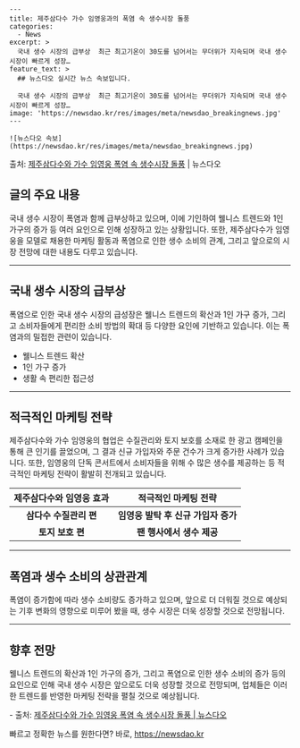     ---
    title: 제주삼다수 가수 임영웅과의 폭염 속 생수시장 돌풍
    categories:
      - News
    excerpt: >
      국내 생수 시장의 급부상  최근 최고기온이 30도를 넘어서는 무더위가 지속되며 국내 생수 시장이 빠르게 성장…
    feature_text: >
      ## 뉴스다오 실시간 뉴스 속보입니다.
    
      국내 생수 시장의 급부상  최근 최고기온이 30도를 넘어서는 무더위가 지속되며 국내 생수 시장이 빠르게 성장…
    image: 'https://newsdao.kr/res/images/meta/newsdao_breakingnews.jpg'
    ---
    
    ![뉴스다오 속보](https://newsdao.kr/res/images/meta/newsdao_breakingnews.jpg)

<p>출처: <a href="https://newsdao.kr/4491" rel="dofollow">제주삼다수와 가수 임영웅 폭염 속 생수시장 돌풍</a> | 뉴스다오</p>

<h2 data-ke-size="size26">글의 주요 내용</h2>
<p data-ke-size="size16">국내 생수 시장이 폭염과 함께 급부상하고 있으며, 이에 기인하여 웰니스 트렌드와 1인 가구의 증가 등 여러 요인으로 인해 성장하고 있는 상황입니다. 또한, 제주삼다수가 임영웅을 모델로 채용한 마케팅 활동과 폭염으로 인한 생수 소비의 관계, 그리고 앞으로의 시장 전망에 대한 내용도 다루고 있습니다.</p>
<hr>
<h2 data-ke-size="size26">국내 생수 시장의 급부상</h2>
<p data-ke-size="size16">폭염으로 인한 국내 생수 시장의 급성장은 웰니스 트렌드의 확산과 1인 가구 증가, 그리고 소비자들에게 편리한 소비 방법의 확대 등 다양한 요인에 기반하고 있습니다. 이는 폭염과의 밀접한 관련이 있습니다.</p>
<ul>
<li>웰니스 트렌드 확산</li>
<li>1인 가구 증가</li>
<li>생활 속 편리한 접근성</li>
</ul>
<hr>
<h2 data-ke-size="size26">적극적인 마케팅 전략</h2>
<p data-ke-size="size16">제주삼다수와 가수 임영웅의 협업은 수질관리와 토지 보호를 소재로 한 광고 캠페인을 통해 큰 인기를 끌었으며, 그 결과 신규 가입자와 주문 건수가 크게 증가한 사례가 있습니다. 또한, 임영웅의 단독 콘서트에서 소비자들을 위해 수 많은 생수를 제공하는 등 적극적인 마케팅 전략이 활발히 전개되고 있습니다.</p>
<table>
<thead>
<tr>
<th>제주삼다수와 임영웅 효과</th>
<th>적극적인 마케팅 전략</th>
</tr>
</thead>
<tbody>
<tr>
<td style="text-align: center; height: 17px;"><b>삼다수 수질관리 편</b></td>
<td style="text-align: center; height: 17px;"><b>임영웅 발탁 후 신규 가입자 증가</b></td>
</tr>
<tr>
<td style="text-align: center; height: 17px;"><b>토지 보호 편</b></td>
<td style="text-align: center; height: 17px;"><b>팬 행사에서 생수 제공</b></td>
</tr>
</tbody>
</table>
<hr>
<h2 data-ke-size="size26">폭염과 생수 소비의 상관관계</h2>
<p data-ke-size="size16">폭염이 증가함에 따라 생수 소비량도 증가하고 있으며, 앞으로 더 더워질 것으로 예상되는 기후 변화의 영향으로 미루어 봤을 때, 생수 시장은 더욱 성장할 것으로 전망됩니다.</p>
<hr>
<h2 data-ke-size="size26">향후 전망</h2>
<p data-ke-size="size16">웰니스 트렌드의 확산과 1인 가구의 증가, 그리고 폭염으로 인한 생수 소비의 증가 등의 요인으로 인해 국내 생수 시장은 앞으로도 더욱 성장할 것으로 전망되며, 업체들은 이러한 트렌드를 반영한 마케팅 전략을 펼칠 것으로 예상됩니다.</p>
<p data-ke-size="size16">- 출처: <a href="https://newsdao.kr/4491">제주삼다수와 가수 임영웅 폭염 속 생수시장 돌풍 | 뉴스다오</a></p>
 

빠르고 정확한 뉴스를 원한다면? 바로, <a href="https://newsdao.kr" rel="dofollow">https://newsdao.kr</a>


    
